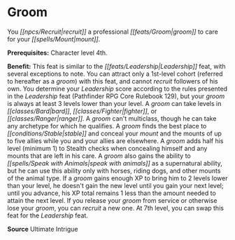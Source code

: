 ﻿---
cssclass: [feats]

---
# Groom

You _[[npcs/Recruit|recruit]]_ a professional _[[feats/Groom|groom]]_ to care for your _[[spells/Mount|mount]]_.

**Prerequisites:** Character level 4th.

**Benefit:** This feat is similar to the _[[feats/Leadership|Leadership]]_ feat, with several exceptions to note. You can attract only a 1st-level cohort (referred to hereafter as a _groom_) with this feat, and cannot _recruit_ followers of his own. You determine your _Leadership_ score according to the rules presented in the _Leadership_ feat (Pathfinder RPG Core Rulebook 129), but your _groom_ is always at least 3 levels lower than your level. A _groom_ can take levels in _[[classes/Bard|bard]]_, _[[classes/Fighter|fighter]]_, or _[[classes/Ranger|ranger]]_. A _groom_ can't multiclass, though he can take any archetype for which he qualifies. A _groom_ finds the best place to _[[conditions/Stable|stable]]_ and conceal your _mount_ and the mounts of up to five allies while you and your allies are elsewhere. A _groom_ adds half his level (minimum 1) to Stealth checks when concealing himself and any mounts that are left in his care. A _groom_ also gains the ability to _[[spells/Speak with Animals|speak with animals]]_ as a supernatural ability, but he can use this ability only with horses, riding dogs, and other mounts of the animal type. If a _groom_ gains enough XP to bring him to 2 levels lower than your level, he doesn't gain the new level until you gain your next level; until you advance, his XP total remains 1 less than the amount needed to attain the next level. If you release your _groom_ from service or otherwise lose your _groom_, you can _recruit_ a new one. At 7th level, you can swap this feat for the _Leadership_ feat.

**Source** Ultimate Intrigue